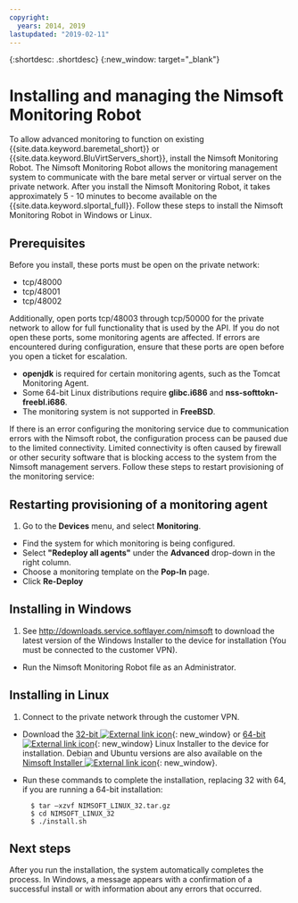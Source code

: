 ```yaml
---
copyright:
  years: 2014, 2019
lastupdated: "2019-02-11"
---
```


{:shortdesc: .shortdesc}
{:new_window: target="_blank"}

# Installing and managing the Nimsoft Monitoring Robot

To allow advanced monitoring to function on existing {{site.data.keyword.baremetal_short}} or {{site.data.keyword.BluVirtServers_short}}, install the Nimsoft Monitoring Robot. The Nimsoft Monitoring Robot allows the monitoring management system to communicate with the bare metal server or virtual server on the private network. After you install the Nimsoft Monitoring Robot, it takes approximately 5 - 10 minutes to become available on the {{site.data.keyword.slportal_full}}. Follow these steps to install the Nimsoft Monitoring Robot in Windows or Linux.

## Prerequisites

Before you install, these ports must be open on the private network:

* tcp/48000
* tcp/48001
* tcp/48002

Additionally, open ports tcp/48003 through tcp/50000 for the private network to allow for full functionality that is used by the API. If you do not open these ports, some monitoring agents are affected. If errors are encountered during configuration, ensure that these ports are open before you open a ticket for escalation. 

* **openjdk** is required for certain monitoring agents, such as the Tomcat Monitoring Agent.
* Some 64-bit Linux distributions require **glibc.i686** and **nss-softtokn-freebl.i686**.
* The monitoring system is not supported in **FreeBSD**.

If there is an error configuring the monitoring service due to communication errors with the Nimsoft robot, the configuration process can be paused due to the limited connectivity. Limited connectivity is often caused by firewall or other security software that is blocking access to the system from the Nimsoft management servers.  Follow these steps to restart provisioning of the monitoring service:

## Restarting provisioning of a monitoring agent

1. Go to the **Devices** menu, and select **Monitoring**.
* Find the system for which monitoring is being configured.
* Select **"Redeploy all agents"** under the **Advanced** drop-down in the right column.
* Choose a monitoring template on the **Pop-In** page.
* Click **Re-Deploy**

## Installing in Windows

1. See http://downloads.service.softlayer.com/nimsoft to download the latest version of the Windows Installer to the device for installation (You must be connected to the customer VPN).
* Run the Nimsoft Monitoring Robot file as an Administrator.

## Installing in Linux

1. Connect to the private network through the customer VPN.
* Download the [32-bit ![External link icon](../../icons/launch-glyph.svg "External link icon")](http://downloads.service.softlayer.com/nimsoft/NIMSOFT_LINUX_32.tar.gz){: new_window} or [64-bit ![External link icon](../../icons/launch-glyph.svg "External link icon")](http://downloads.service.softlayer.com/nimsoft/NIMSOFT_LINUX_64.tar.gz){: new_window} Linux Installer to the device for installation. Debian and Ubuntu versions are also available on the [Nimsoft Installer ![External link icon](../../icons/launch-glyph.svg "External link icon")](http://downloads.service.softlayer.com/nimsoft/){: new_window}.
* Run these commands to complete the installation, replacing 32 with 64, if you are running a 64-bit installation:

        $ tar –xzvf NIMSOFT_LINUX_32.tar.gz
        $ cd NIMSOFT_LINUX_32
        $ ./install.sh

## Next steps

After you run the installation, the system automatically completes the process. In Windows, a message appears with a confirmation of a successful install or with information about any errors that occurred.
